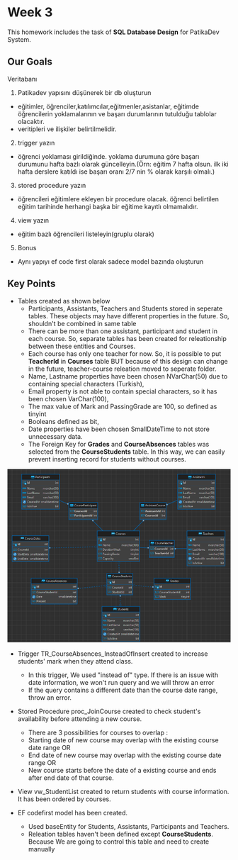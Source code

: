 # Week 3

This homework includes the task of **SQL Database Design** for PatikaDev System. 

## Our Goals

Veritabanı 
1. Patikadev yapısını düşünerek bir db oluşturun
  - eğitimler, öğrenciler,katılımcılar,eğitmenler,asistanlar, eğitimde öğrencilerin yoklamalarının ve başarı durumlarının tutulduğu tablolar olacaktır.
  - veritipleri ve ilişkiler belirtilmelidir.
2. trigger yazın
  - öğrenci yoklaması girildiğinde. yoklama durumuna göre başarı durumunu hafta bazlı olarak güncelleyin.(Örn: eğitim 7 hafta olsun. ilk iki hafta derslere katıldı ise başarı oranı 2/7 nin % olarak karşılı olmalı.)
3. stored procedure yazın
  - öğrencileri eğitimlere ekleyen bir procedure olacak. öğrenci belirtilen eğitim tarihinde herhangi başka bir eğitime kayıtlı olmamalıdır.
4. view yazın
  - eğitim bazlı öğrencileri listeleyin(gruplu olarak)
5. Bonus
  - Aynı yapıyı ef code first olarak sadece model bazında oluşturun

## Key Points

- Tables created as shown below
  - Participants, Assistants, Teachers and Students stored in seperate tables. These objects may have different properties in the future. So, shouldn't be combined in same table
  - There can be more than one assistant, participant and student in each course. So, separate tables has been created for releationship between these entities and Courses.
  - Each course has only one teacher for now. So, it is possible to put **TeacherId** in **Courses** table BUT because of this design can change in the future, teacher-course releation moved to seperate folder.
  - Name, Lastname properties have been chosen NVarChar(50) due to containing special characters (Turkish),
  - Email property is not able to contain special characters, so it has been chosen VarChar(100),
  - The max value of Mark and PassingGrade are 100, so defined as tinyint
  - Booleans defined as bit,
  - Date properties have been chosen SmallDateTime to not store unnecessary data.
  - The Foreign Key for **Grades** and **CourseAbsences** tables was selected from the **CourseStudents** table. In this way, we can easily prevent inserting record for students without courses.
    

![Schema](schema.png)

- Trigger TR_CourseAbsences_InsteadOfInsert created to increase students' mark when they attend class.
  - In this trigger, We used "instead of" type. If there is an issue with date information, we won't run query and we will throw an error
  - If the query contains a different date than the course date range, throw an error.

- Stored Procedure proc_JoinCourse created to check student's availability before attending a new course.
  - There are 3 possibilities for courses to overlap :
  - Starting date of new course may overlap with the existing course date range  OR
  - End date of new course may overlap with the existing course date range  OR
  - New course starts before the date of a existing course and ends after end date of that course.

- View vw_StudentList created to return students with course information. It has been ordered by courses.

- EF codefirst model has been created.
  - Used baseEntity for Students, Assistants, Participants and Teachers.
  - Releation tables haven't been defined except **CourseStudents**. Because We are going to control this table and need to create manually
